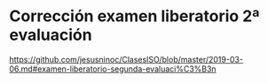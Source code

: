 # Corrección examen liberatorio 2ª evaluación
https://github.com/jesusninoc/ClasesISO/blob/master/2019-03-06.md#examen-liberatorio-segunda-evaluaci%C3%B3n

